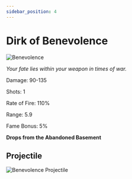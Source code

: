 ```yaml
---
sidebar_position: 4
---
```


# Dirk of Benevolence

![Benevolence](https://vwiki.valorserver.com/api/item/picture/dirk%20of%20benevolence)

<i>Your fate lies within your weapon in times of war.</i>

Damage: 90-135

Shots: 1

Rate of Fire: 110%

Range: 5.9

Fame Bonus: 5%

**Drops from the Abandoned Basement**

## Projectile

![Benevolence Projectile](https://cdn.discordapp.com/attachments/953134990428868629/981727291375767582/dirk_of_benevolence.gif)
